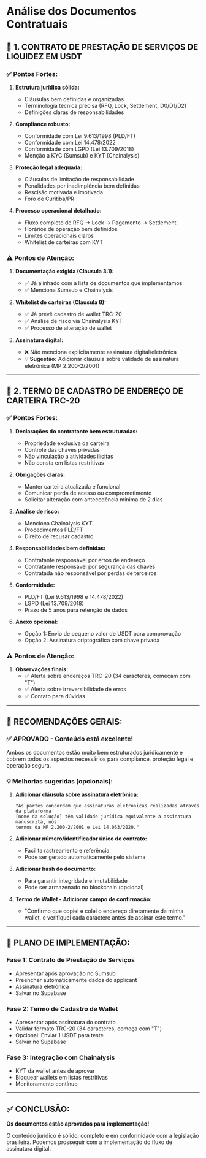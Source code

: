 # Análise dos Documentos Contratuais

## 📄 **1. CONTRATO DE PRESTAÇÃO DE SERVIÇOS DE LIQUIDEZ EM USDT**

### ✅ **Pontos Fortes:**

1. **Estrutura jurídica sólida:**
   - Cláusulas bem definidas e organizadas
   - Terminologia técnica precisa (RFQ, Lock, Settlement, D0/D1/D2)
   - Definições claras de responsabilidades

2. **Compliance robusto:**
   - Conformidade com Lei 9.613/1998 (PLD/FT)
   - Conformidade com Lei 14.478/2022
   - Conformidade com LGPD (Lei 13.709/2018)
   - Menção a KYC (Sumsub) e KYT (Chainalysis)

3. **Proteção legal adequada:**
   - Cláusulas de limitação de responsabilidade
   - Penalidades por inadimplência bem definidas
   - Rescisão motivada e imotivada
   - Foro de Curitiba/PR

4. **Processo operacional detalhado:**
   - Fluxo completo de RFQ → Lock → Pagamento → Settlement
   - Horários de operação bem definidos
   - Limites operacionais claros
   - Whitelist de carteiras com KYT

### ⚠️ **Pontos de Atenção:**

1. **Documentação exigida (Cláusula 3.1):**
   - ✅ Já alinhado com a lista de documentos que implementamos
   - ✅ Menciona Sumsub e Chainalysis

2. **Whitelist de carteiras (Cláusula 8):**
   - ✅ Já prevê cadastro de wallet TRC-20
   - ✅ Análise de risco via Chainalysis KYT
   - ✅ Processo de alteração de wallet

3. **Assinatura digital:**
   - ❌ Não menciona explicitamente assinatura digital/eletrônica
   - 💡 **Sugestão:** Adicionar cláusula sobre validade de assinatura eletrônica (MP 2.200-2/2001)

---

## 📄 **2. TERMO DE CADASTRO DE ENDEREÇO DE CARTEIRA TRC-20**

### ✅ **Pontos Fortes:**

1. **Declarações do contratante bem estruturadas:**
   - Propriedade exclusiva da carteira
   - Controle das chaves privadas
   - Não vinculação a atividades ilícitas
   - Não consta em listas restritivas

2. **Obrigações claras:**
   - Manter carteira atualizada e funcional
   - Comunicar perda de acesso ou comprometimento
   - Solicitar alteração com antecedência mínima de 2 dias

3. **Análise de risco:**
   - Menciona Chainalysis KYT
   - Procedimentos PLD/FT
   - Direito de recusar cadastro

4. **Responsabilidades bem definidas:**
   - Contratante responsável por erros de endereço
   - Contratante responsável por segurança das chaves
   - Contratada não responsável por perdas de terceiros

5. **Conformidade:**
   - PLD/FT (Lei 9.613/1998 e 14.478/2022)
   - LGPD (Lei 13.709/2018)
   - Prazo de 5 anos para retenção de dados

6. **Anexo opcional:**
   - Opção 1: Envio de pequeno valor de USDT para comprovação
   - Opção 2: Assinatura criptográfica com chave privada

### ⚠️ **Pontos de Atenção:**

1. **Observações finais:**
   - ✅ Alerta sobre endereços TRC-20 (34 caracteres, começam com "T")
   - ✅ Alerta sobre irreversibilidade de erros
   - ✅ Contato para dúvidas

---

## 🎯 **RECOMENDAÇÕES GERAIS:**

### ✅ **APROVADO - Conteúdo está excelente!**

Ambos os documentos estão muito bem estruturados juridicamente e cobrem todos os aspectos necessários para compliance, proteção legal e operação segura.

### 💡 **Melhorias sugeridas (opcionais):**

1. **Adicionar cláusula sobre assinatura eletrônica:**
   ```
   "As partes concordam que assinaturas eletrônicas realizadas através da plataforma
   [nome da solução] têm validade jurídica equivalente à assinatura manuscrita, nos
   termos da MP 2.200-2/2001 e Lei 14.063/2020."
   ```

2. **Adicionar número/identificador único do contrato:**
   - Facilita rastreamento e referência
   - Pode ser gerado automaticamente pelo sistema

3. **Adicionar hash do documento:**
   - Para garantir integridade e imutabilidade
   - Pode ser armazenado no blockchain (opcional)

4. **Termo de Wallet - Adicionar campo de confirmação:**
   - "Confirmo que copiei e colei o endereço diretamente da minha wallet, e verifiquei
   cada caractere antes de assinar este termo."

---

## 🚀 **PLANO DE IMPLEMENTAÇÃO:**

### **Fase 1: Contrato de Prestação de Serviços**
- Apresentar após aprovação no Sumsub
- Preencher automaticamente dados do applicant
- Assinatura eletrônica
- Salvar no Supabase

### **Fase 2: Termo de Cadastro de Wallet**
- Apresentar após assinatura do contrato
- Validar formato TRC-20 (34 caracteres, começa com "T")
- Opcional: Enviar 1 USDT para teste
- Salvar no Supabase

### **Fase 3: Integração com Chainalysis**
- KYT da wallet antes de aprovar
- Bloquear wallets em listas restritivas
- Monitoramento contínuo

---

## ✅ **CONCLUSÃO:**

**Os documentos estão aprovados para implementação!**

O conteúdo jurídico é sólido, completo e em conformidade com a legislação brasileira.
Podemos prosseguir com a implementação do fluxo de assinatura digital.


